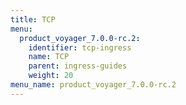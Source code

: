 ```yaml
---
title: TCP
menu:
  product_voyager_7.0.0-rc.2:
    identifier: tcp-ingress
    name: TCP
    parent: ingress-guides
    weight: 20
menu_name: product_voyager_7.0.0-rc.2
---
```


